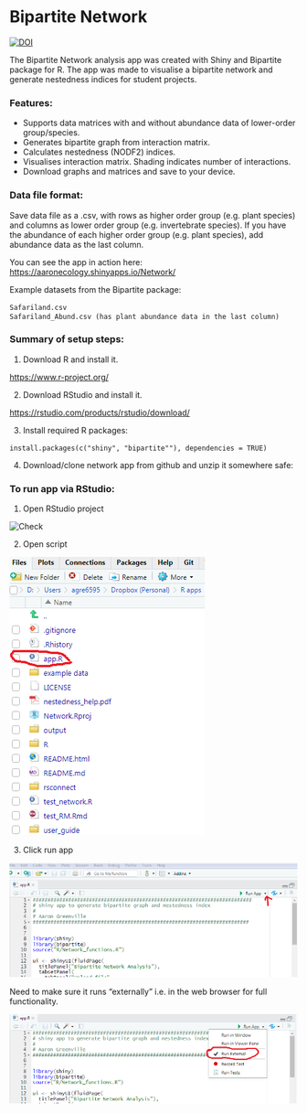 # Bipartite Network  
[![DOI](https://zenodo.org/badge/DOI/10.5281/zenodo.1205201.svg)](https://doi.org/10.5281/zenodo.1205201)

The Bipartite Network analysis app was created with Shiny and Bipartite package for R. The app was made to visualise a bipartite network  and generate nestedness indices for student projects.

### Features:
- Supports data matrices with and without abundance data of lower-order group/species.
- Generates bipartite graph from interaction matrix.
- Calculates nestedness (NODF2) indices.
- Visualises interaction matrix. Shading indicates number of interactions.
- Download graphs and matrices and save to your device.

### Data file format:

Save data file as a .csv, with rows as higher order group (e.g. plant species) and columns as lower order group (e.g. invertebrate species). If you have the abundance of each higher order group (e.g. plant species), add abundance data as the last column.

You can see the app in action here: https://aaronecology.shinyapps.io/Network/  
  
Example datasets from the Bipartite package:

```
Safariland.csv  
Safariland_Abund.csv (has plant abundance data in the last column)  
```

### Summary of setup steps:

1.	Download R and install it.  

https://www.r-project.org/

2.	Download RStudio and install it.  

https://rstudio.com/products/rstudio/download/

3.	Install required R packages:

``` 
install.packages(c("shiny", "bipartite""), dependencies = TRUE) 
```

4.	Download/clone network app from github and unzip it somewhere safe:

### To run app via RStudio: 

1.	Open RStudio project 

![Check](user_guide/network?raw=true) 


2.	Open script  

![Check](user_guide/app.PNG?raw=true) 

3.	Click run app 

![Click on arrow](https://github.com/agreenville/Bipartite-Network/blob/master/user_guide/run-app-menu.PNG?raw=TRUE)

Need to make sure it runs “externally” i.e. in the web browser for full functionality.

![Check](user_guide/run-app-menu2.PNG?raw=true) 





